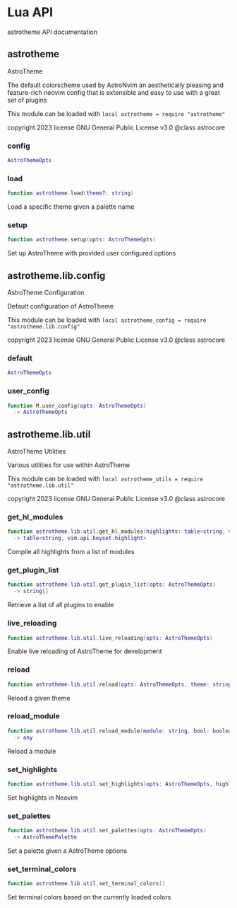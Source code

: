 # Lua API

astrotheme API documentation

## astrotheme

AstroTheme

 The default colorscheme used by AstroNvim an aesthetically pleasing and
 feature-rich neovim config that is extensible and easy to use with a great
 set of plugins

This module can be loaded with `local astrotheme = require "astrotheme"`

copyright 2023 license GNU General Public License v3.0 @class astrocore

### config


```lua
AstroThemeOpts
```

### load


```lua
function astrotheme.load(theme?: string)
```

 Load a specific theme given a palette name

### setup


```lua
function astrotheme.setup(opts: AstroThemeOpts)
```

 Set up AstroTheme with provided user configured options


## astrotheme.lib.config

AstroTheme Configuration

Default configuration of AstroTheme

This module can be loaded with `local astrotheme_config = require "astrotheme.lib.config"`

copyright 2023 license GNU General Public License v3.0 @class astrocore

### default


```lua
AstroThemeOpts
```

### user_config


```lua
function M.user_config(opts: AstroThemeOpts)
  -> AstroThemeOpts
```


## astrotheme.lib.util

AstroTheme Utilities

Various utilities for use within AstroTheme

This module can be loaded with `local astrotheme_utils = require "astrotheme.lib.util"`

copyright 2023 license GNU General Public License v3.0 @class astrocore

### get_hl_modules


```lua
function astrotheme.lib.util.get_hl_modules(highlights: table<string, vim.api.keyset.highlight>, path: string, modules: string[], opts: AstroThemeOpts)
  -> table<string, vim.api.keyset.highlight>
```

 Compile all highlights from a list of modules

### get_plugin_list


```lua
function astrotheme.lib.util.get_plugin_list(opts: AstroThemeOpts)
  -> string[]
```

 Retrieve a list of all plugins to enable

### live_reloading


```lua
function astrotheme.lib.util.live_reloading(opts: AstroThemeOpts)
```

 Enable live reloading of AstroTheme for development

### reload


```lua
function astrotheme.lib.util.reload(opts: AstroThemeOpts, theme: string)
```

 Reload a given theme

### reload_module


```lua
function astrotheme.lib.util.reload_module(module: string, bool: boolean)
  -> any
```

 Reload a module

### set_highlights


```lua
function astrotheme.lib.util.set_highlights(opts: AstroThemeOpts, highlights: table<string, vim.api.keyset.highlight>, theme: string)
```

 Set highlights in Neovim

### set_palettes


```lua
function astrotheme.lib.util.set_palettes(opts: AstroThemeOpts)
  -> AstroThemePalette
```

 Set a palette given a AstroTheme options

### set_terminal_colors


```lua
function astrotheme.lib.util.set_terminal_colors()
```

 Set terminal colors based on the currently loaded colors


